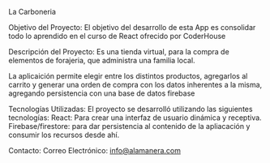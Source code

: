 La Carboneria

Objetivo del Proyecto: El objetivo del desarrollo de esta App es consolidar todo lo aprendido en el curso de React ofrecido por CoderHouse

Descripción del Proyecto: Es una tienda virtual, para la compra de elementos de forajeria, que administra una familia local.

La aplicaición permite elegir entre los distintos productos, agregarlos al carrito y generar una orden de compra con los datos inherentes a la misma, agregando persistencia con una base de datos firebase

Tecnologías Utilizadas: El proyecto se desarrolló utilizando las siguientes tecnologías: React: Para crear una interfaz de usuario dinámica y receptiva. Firebase/firestore: para dar persistencia al contenido de la apliacación y consumir los recursos desde ahí.

Contacto: Correo Electrónico: info@alamanera.com
